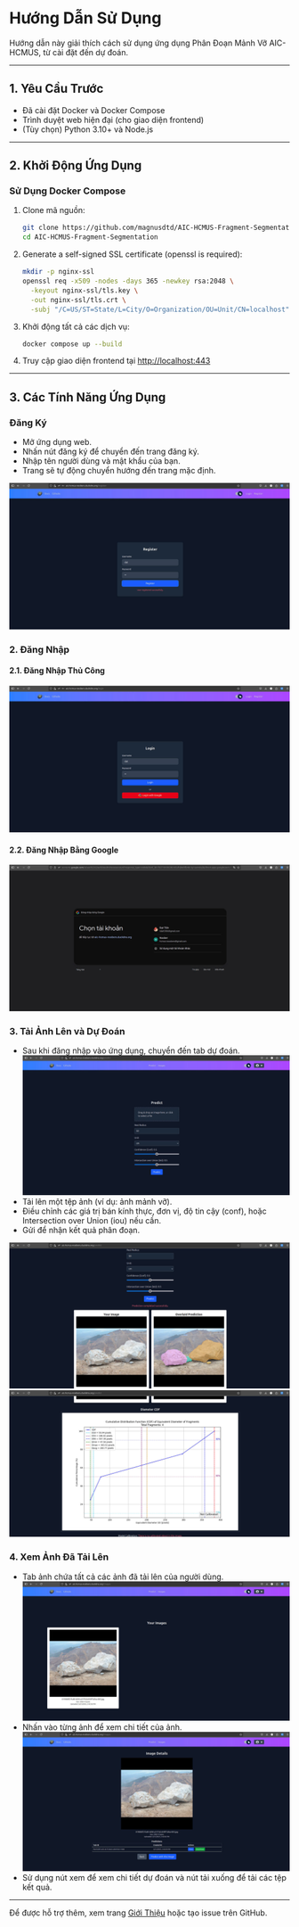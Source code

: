 # Hướng Dẫn Sử Dụng

Hướng dẫn này giải thích cách sử dụng ứng dụng Phân Đoạn Mảnh Vỡ AIC-HCMUS, từ cài đặt đến dự đoán.

---

## 1. Yêu Cầu Trước

- Đã cài đặt Docker và Docker Compose
- Trình duyệt web hiện đại (cho giao diện frontend)
- (Tùy chọn) Python 3.10+ và Node.js

---

## 2. Khởi Động Ứng Dụng

### Sử Dụng Docker Compose

1. Clone mã nguồn:
   ```sh
   git clone https://github.com/magnusdtd/AIC-HCMUS-Fragment-Segmentation.git
   cd AIC-HCMUS-Fragment-Segmentation
   ```
2. Generate a self-signed SSL certificate (openssl is required):
     ```sh
     mkdir -p nginx-ssl
     openssl req -x509 -nodes -days 365 -newkey rsa:2048 \
       -keyout nginx-ssl/tls.key \
       -out nginx-ssl/tls.crt \
       -subj "/C=US/ST=State/L=City/O=Organization/OU=Unit/CN=localhost"
     ```

3. Khởi động tất cả các dịch vụ:
   ```sh
   docker compose up --build
   ```

4. Truy cập giao diện frontend tại [http://localhost:443](http://localhost)  

---

## 3. Các Tính Năng Ứng Dụng

### Đăng Ký
- Mở ứng dụng web.
- Nhấn nút đăng ký để chuyển đến trang đăng ký.
- Nhập tên người dùng và mật khẩu của bạn.
- Trang sẽ tự động chuyển hướng đến trang mặc định.

![Đăng Ký Thủ Công](assets/register.jpg)

### 2. Đăng Nhập

#### 2.1. Đăng Nhập Thủ Công

![Đăng Nhập Thủ Công](assets/manual_login.jpg)

#### 2.2. Đăng Nhập Bằng Google

![Đăng Nhập Google](assets/google_login.jpg)

### 3. Tải Ảnh Lên và Dự Đoán

- Sau khi đăng nhập vào ứng dụng, chuyển đến tab dự đoán.
![Tab Dự Đoán](assets/predict.jpg)
- Tải lên một tệp ảnh (ví dụ: ảnh mảnh vỡ).
- Điều chỉnh các giá trị bán kính thực, đơn vị, độ tin cậy (conf), hoặc Intersection over Union (iou) nếu cần.
- Gửi để nhận kết quả phân đoạn.

![Kết Quả Phân Đoạn 1](assets/result_1.jpg)
![Kết Quả Phân Đoạn 2](assets/result_2.jpg)

### 4. Xem Ảnh Đã Tải Lên

- Tab ảnh chứa tất cả các ảnh đã tải lên của người dùng.
![Ảnh Người Dùng](assets/images.jpg)
- Nhấn vào từng ảnh để xem chi tiết của ảnh.
![Chi Tiết Ảnh](assets/image_details.jpg)
- Sử dụng nút xem để xem chi tiết dự đoán và nút tải xuống để tải các tệp kết quả.

---

Để được hỗ trợ thêm, xem trang [Giới Thiệu](about.md) hoặc tạo issue trên GitHub.